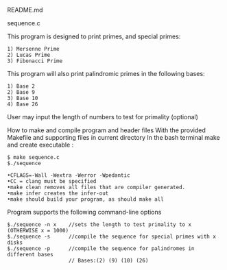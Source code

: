 README.md

sequence.c

This program is designed to print primes, and special primes:

	1) Mersenne Prime
	2) Lucas Prime
	3) Fibonacci Prime

This program will also print palindromic primes in the following bases:

	1) Base 2
	2) Base 9
	3) Base 10
	4) Base 26

User may input the length of numbers to test for primality (optional)

How to make and compile program and header files
With the provided Makefile and supporting files in current directory
In the bash terminal make and create executable :
	
	$ make sequence.c
	$./sequence

	•CFLAGS=-Wall -Wextra -Werror -Wpedantic
	•CC = clang must be specified
	•make clean removes all files that are compiler generated.
	•make infer creates the infer-out
	•make should build your program, as should make all

Program supports the following command-line options
	
	$./sequence -n x	//sets the length to test primality to x (OTHERWISE x = 1000)
	$./sequence -s		//compile the sequence for special primes with x disks
	$./sequence -p		//compile the sequence for palindromes in different bases 
						// Bases:(2) (9) (10) (26)
